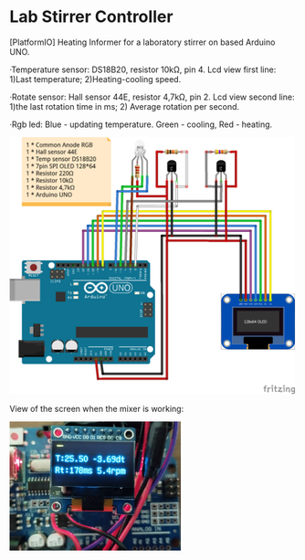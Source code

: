 # Lab Stirrer Controller

[PlatformIO] Heating Informer for a laboratory stirrer on based Arduino UNO.

·Temperature sensor:
    DS18B20, resistor 10kΩ, pin 4.  Lcd view first line: 1)Last temperature; 2)Heating-cooling speed.
    
·Rotate sensor:
    Hall sensor 44E, resistor 4,7kΩ, pin 2. Lcd view second line: 1)the last rotation time in ms; 2) Average rotation per second.
    
·Rgb led:
    Blue - updating temperature. Green - cooling, Red - heating.
    
<img src="https://github.com/RomanSereda/LabMixerController/blob/master/Sketch.png" width="500">

View of the screen when the mixer is working:

<img src="https://github.com/RomanSereda/LabMixerController/blob/master/LCDView.jpg" width="300">
